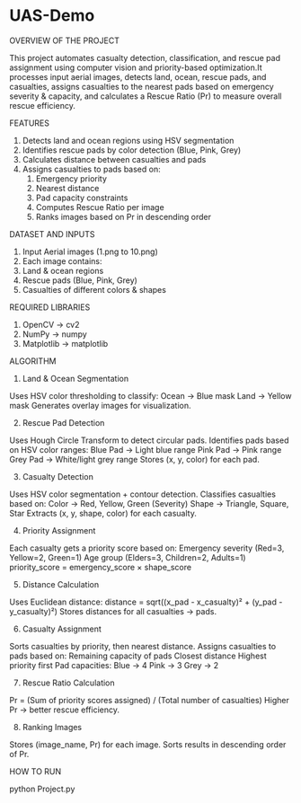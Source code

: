 # UAS-Demo
OVERVIEW OF THE PROJECT

This project automates casualty detection, classification, and rescue pad assignment using computer vision and priority-based optimization.It processes input aerial images, detects land, ocean, rescue pads, and casualties, assigns casualties to the nearest pads based on emergency severity & capacity, and calculates a Rescue Ratio (Pr) to measure overall rescue efficiency.

FEATURES

1) Detects land and ocean regions using HSV segmentation
2) Identifies rescue pads by color detection (Blue, Pink, Grey)
3) Calculates distance between casualties and pads
4) Assigns casualties to pads based on:
    1) Emergency priority
    2) Nearest distance
    3) Pad capacity constraints
    4) Computes Rescue Ratio per image
    5) Ranks images based on Pr in descending order

DATASET AND INPUTS

1) Input Aerial images (1.png to 10.png)
2) Each image contains:
3) Land & ocean regions
4) Rescue pads (Blue, Pink, Grey)
5) Casualties of different colors & shapes


REQUIRED LIBRARIES

1) OpenCV → cv2
2) NumPy → numpy
3) Matplotlib → matplotlib

ALGORITHM

1) Land & Ocean Segmentation

Uses HSV color thresholding to classify:
Ocean → Blue mask
Land → Yellow mask
Generates overlay images for visualization.

2) Rescue Pad Detection

Uses Hough Circle Transform to detect circular pads.
Identifies pads based on HSV color ranges:
Blue Pad → Light blue range
Pink Pad → Pink range
Grey Pad → White/light grey range
Stores (x, y, color) for each pad.

3) Casualty Detection

Uses HSV color segmentation + contour detection.
Classifies casualties based on:
Color → Red, Yellow, Green (Severity)
Shape → Triangle, Square, Star
Extracts (x, y, shape, color) for each casualty.

4) Priority Assignment

Each casualty gets a priority score based on:
Emergency severity (Red=3, Yellow=2, Green=1)
Age group (Elders=3, Children=2, Adults=1)
priority_score = emergency_score × shape_score

5) Distance Calculation

Uses Euclidean distance:
distance = sqrt((x_pad - x_casualty)² + (y_pad - y_casualty)²)
Stores distances for all casualties → pads.

6) Casualty Assignment

Sorts casualties by priority, then nearest distance.
Assigns casualties to pads based on:
Remaining capacity of pads
Closest distance
Highest priority first
Pad capacities:
Blue → 4
Pink → 3
Grey → 2

7) Rescue Ratio Calculation

Pr = (Sum of priority scores assigned) / (Total number of casualties)
Higher Pr → better rescue efficiency.

8) Ranking Images

Stores (image_name, Pr) for each image.
Sorts results in descending order of Pr.


HOW TO RUN

python Project.py
